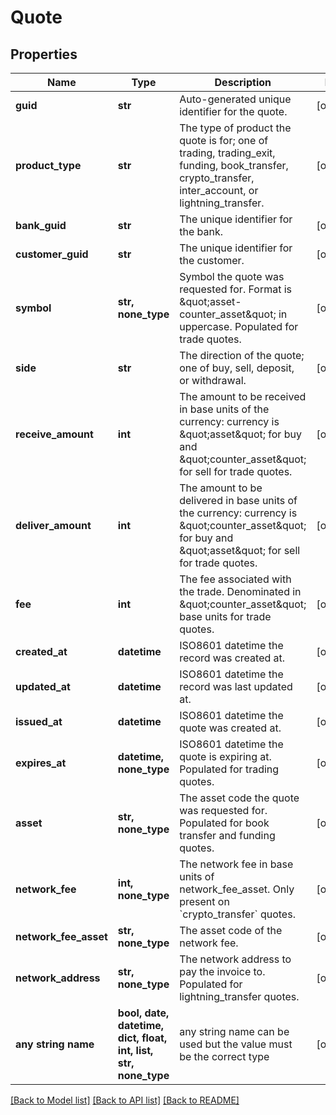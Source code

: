 # Quote


## Properties
Name | Type | Description | Notes
------------ | ------------- | ------------- | -------------
**guid** | **str** | Auto-generated unique identifier for the quote. | [optional] 
**product_type** | **str** | The type of product the quote is for; one of trading, trading_exit, funding, book_transfer, crypto_transfer, inter_account, or lightning_transfer. | [optional] 
**bank_guid** | **str** | The unique identifier for the bank. | [optional] 
**customer_guid** | **str** | The unique identifier for the customer. | [optional] 
**symbol** | **str, none_type** | Symbol the quote was requested for. Format is \&quot;asset-counter_asset\&quot; in uppercase. Populated for trade quotes. | [optional] 
**side** | **str** | The direction of the quote; one of buy, sell, deposit, or withdrawal. | [optional] 
**receive_amount** | **int** | The amount to be received in base units of the currency: currency is \&quot;asset\&quot; for buy and \&quot;counter_asset\&quot; for sell for trade quotes. | [optional] 
**deliver_amount** | **int** | The amount to be delivered in base units of the currency: currency is \&quot;counter_asset\&quot; for buy and \&quot;asset\&quot; for sell for trade quotes. | [optional] 
**fee** | **int** | The fee associated with the trade. Denominated in \&quot;counter_asset\&quot; base units for trade quotes. | [optional] 
**created_at** | **datetime** | ISO8601 datetime the record was created at. | [optional] 
**updated_at** | **datetime** | ISO8601 datetime the record was last updated at. | [optional] 
**issued_at** | **datetime** | ISO8601 datetime the quote was created at. | [optional] 
**expires_at** | **datetime, none_type** | ISO8601 datetime the quote is expiring at. Populated for trading quotes. | [optional] 
**asset** | **str, none_type** | The asset code the quote was requested for. Populated for book transfer and funding quotes. | [optional] 
**network_fee** | **int, none_type** | The network fee in base units of network_fee_asset. Only present on &#x60;crypto_transfer&#x60; quotes. | [optional] 
**network_fee_asset** | **str, none_type** | The asset code of the network fee. | [optional] 
**network_address** | **str, none_type** | The network address to pay the invoice to. Populated for lightning_transfer quotes. | [optional] 
**any string name** | **bool, date, datetime, dict, float, int, list, str, none_type** | any string name can be used but the value must be the correct type | [optional]

[[Back to Model list]](../README.md#documentation-for-models) [[Back to API list]](../README.md#documentation-for-api-endpoints) [[Back to README]](../README.md)


